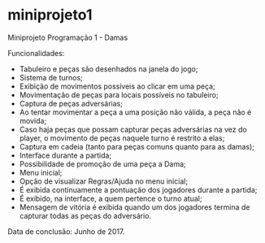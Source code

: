 # miniprojeto1
Miniprojeto Programação 1 - Damas

Funcionalidades:
- Tabuleiro e peças são desenhados na janela do jogo;
- Sistema de turnos;
- Exibição de movimentos possíveis ao clicar em uma peça;
- Movimentação de peças para locais possíveis no tabuleiro;
- Captura de peças adversárias;
- Ao tentar movimentar a peça a uma posição não válida, a peça não é movida;
- Caso haja peças que possam capturar peças adversárias na vez do player, o movimento de peças naquele turno é restrito a elas;
- Captura em cadeia (tanto para peças comuns quanto para as damas);
- Interface durante a partida;
- Possibilidade de promoção de uma peça a Dama;
- Menu inicial;
- Opção de visualizar Regras/Ajuda no menu inicial;
- É exibida continuamente a pontuação dos jogadores durante a partida;
- É exibido, na interface, a quem pertence o turno atual;
- Mensagem de vitória é exibida quando um dos jogadores termina de capturar todas as peças do adversário.

Data de conclusão: Junho de 2017.
